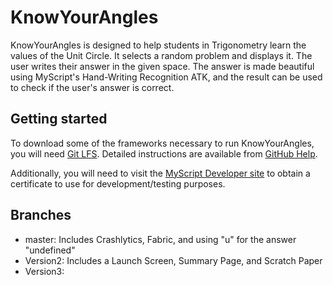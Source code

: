 # KnowYourAngles
KnowYourAngles is designed to help students in Trigonometry learn the values of the Unit Circle. It selects a random problem and displays it. The user writes their answer in the given space. The answer is made beautiful using MyScript's Hand-Writing Recognition ATK, and the result can be used to check if the user's answer is correct.

## Getting started
To download some of the frameworks necessary to run KnowYourAngles, you will need [Git LFS](https://git-lfs.github.com/).  Detailed instructions are available from [GitHub Help](https://help.github.com/articles/installing-git-large-file-storage/).

Additionally, you will need to visit the [MyScript Developer site](https://developer.myscript.com/get-started/ios) to obtain a certificate to use for development/testing purposes.


## Branches
- master: Includes Crashlytics, Fabric, and using "u" for the answer "undefined"
- Version2: Includes a Launch Screen, Summary Page, and Scratch Paper
- Version3:
